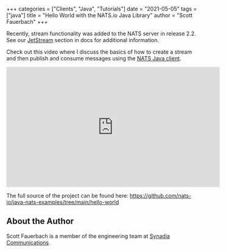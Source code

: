 +++
categories = ["Clients", "Java", "Tutorials"]
date = "2021-05-05"
tags = ["java"]
title = "Hello World with the NATS.io Java Library"
author = "Scott Fauerbach"
+++

Recently, stream functionality was added to the NATS server in release 2.2. See our [JetStream](https://docs.nats.io/jetstream/jetstream) section in docs for additional information.

Check out this video where I discuss the basics of how to create a stream and then publish and consume messages 
using the [NATS Java client](https://github.com/nats-io/nats.java). 

<iframe width="560" height="315" src="https://www.youtube.com/embed/LZIsYKyv1WA" title="YouTube video player" frameborder="0" allow="accelerometer; autoplay; clipboard-write; encrypted-media; gyroscope; picture-in-picture" allowfullscreen></iframe>

The full source of the project can be found here: https://github.com/nats-io/java-nats-examples/tree/main/hello-world 

## About the Author

Scott Fauerbach is a member of the engineering team at [Synadia Communications](https://synadia.com).

